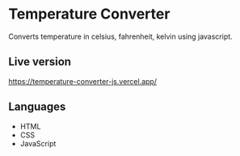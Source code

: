 # Temperature Converter 
Converts temperature in celsius, fahrenheit, kelvin using javascript.

## Live version
https://temperature-converter-js.vercel.app/

## Languages
* HTML
* CSS
* JavaScript


